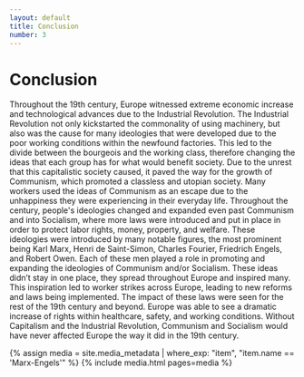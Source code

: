```yaml
---
layout: default
title: Conclusion
number: 3
---
```


# Conclusion

Throughout the 19th century, Europe witnessed extreme economic increase and technological advances due to the Industrial Revolution. The Industrial Revolution not only kickstarted the commonality of using machinery, but also was the cause for many ideologies that were developed due to the poor working conditions within the newfound factories. This led to the divide between the bourgeois and the working class, therefore changing the ideas that each group has for what would benefit society. Due to the unrest that this capitalistic society caused, it paved the way for the growth of Communism, which promoted a classless and utopian society.  Many workers used the ideas of Communism as an escape due to the unhappiness they were experiencing in their everyday life. Throughout the century, people's ideologies changed and expanded even past Communism and into Socialism, where more laws were introduced and put in place in order to protect labor rights, money, property, and welfare. These ideologies were introduced by many notable figures, the most prominent being Karl Marx, Henri de Saint-Simon, Charles Fourier, Friedrich Engels, and Robert Owen. Each of these men played a role in promoting and expanding the ideologies of Communism and/or Socialism. These ideas didn’t stay in one place, they spread throughout Europe and inspired many. This inspiration led to worker strikes across Europe, leading to new reforms and laws being implemented. The impact of these laws were seen for the rest of the 19th century and beyond. Europe was able to see a dramatic increase of rights within healthcare, safety, and working conditions. Without Capitalism and the Industrial Revolution, Communism and Socialism would have never affected Europe the way it did in the 19th century.

{% assign media = site.media_metadata | where_exp: "item", "item.name == 'Marx-Engels'" %} {% include media.html pages=media %}
